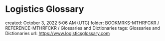 # Logistics Glossary

created: October 3, 2022 5:06 AM (UTC)
folder: BOOKMRKS-MTHRFCKR / REFERENCE-MTHRFCKR / Glossaries and Dictionaries
tags: Glossaries and Dictionaries
url: https://www.logisticsglossary.com